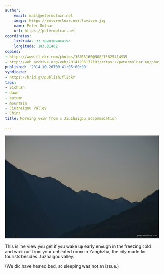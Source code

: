 ```yaml
---
author:
    email: mail@petermolnar.net
    image: https://petermolnar.net/favicon.jpg
    name: Peter Molnar
    url: https://petermolnar.net
coordinates:
    latitude: 33.3090109999194
    longitude: 103.81462
copies:
- https://www.flickr.com/photos/36003160@N08/15825414935
- http://web.archive.org/web/20141205172102/https://petermolnar.eu/photo/sichuan-mountains-zanghzha-morning/
published: '2014-10-26T00:41:05+00:00'
syndicate:
- https://brid.gy/publish/flickr
tags:
- Sichuan
- dawn
- autumn
- mountain
- Jiuzhaigou Valley
- China
title: Morning veiw from a Jiuzhaigou accommodation

---
```


![](sichuan-mountains-zanghzha-morning.jpg)

This is the view you get if you wake up early enough in the freezing
cold and walk out from your unheated room in Zanghzha, the city made for
tourists besides Jiuzhaigou valley.

(We did have heated bed, so sleeping was not an issue.)